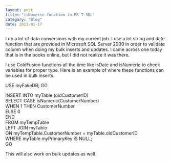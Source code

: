 ```yaml
---
layout: post
title: "isNumeric function in MS T-SQL"
category: "Blog"
date: 2011-01-17
---
```



I do a lot of data conversions with my current job. I use a lot string and date function that are provided in Microsoft SQL Server 2000 in order to validate column when doing my bulk inserts and updates. I came across one today that is in the books online, but I did not realize it was there.

I use ColdFusion functions all the time like isDate and isNumeric to check variables for proper type. Here is an example of where these functions can be used in bulk inserts.

<div class="code">USE myFakeDB;  
 GO  

 INSERT INTO myTable (oldCustomerID)  
 SELECT CASE isNumeric(CustomerNumber)  
 WHEN 1 THEN CustomerNumber  
 ELSE 0  
 END   
 FROM myTempTable   
 LEFT JOIN myTable  
 ON myTempTable.CustomerNumber = myTable.oldCustomerID  
 WHERE myTable.myPrimaryKey IS NULL;  
 GO</div>
This will also work on bulk updates as well.